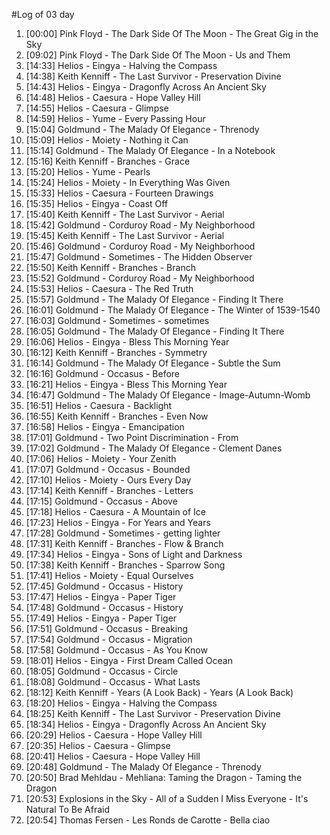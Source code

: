 #Log of 03 day

1. [00:00] Pink Floyd - The Dark Side Of The Moon - The Great Gig in the Sky
1. [09:02] Pink Floyd - The Dark Side Of The Moon - Us and Them
1. [14:33] Helios - Eingya - Halving the Compass
1. [14:38] Keith Kenniff - The Last Survivor - Preservation Divine
1. [14:43] Helios - Eingya - Dragonfly Across An Ancient Sky
1. [14:48] Helios - Caesura - Hope Valley Hill
1. [14:55] Helios - Caesura - Glimpse
1. [14:59] Helios - Yume - Every Passing Hour
1. [15:04] Goldmund - The Malady Of Elegance - Threnody
1. [15:09] Helios - Moiety - Nothing it Can
1. [15:14] Goldmund - The Malady Of Elegance - In a Notebook
1. [15:16] Keith Kenniff - Branches - Grace
1. [15:20] Helios - Yume - Pearls
1. [15:24] Helios - Moiety - In Everything Was Given
1. [15:33] Helios - Caesura - Fourteen Drawings
1. [15:35] Helios - Eingya - Coast Off
1. [15:40] Keith Kenniff - The Last Survivor - Aerial
1. [15:42] Goldmund - Corduroy Road - My Neighborhood
1. [15:45] Keith Kenniff - The Last Survivor - Aerial
1. [15:46] Goldmund - Corduroy Road - My Neighborhood
1. [15:47] Goldmund - Sometimes - The Hidden Observer
1. [15:50] Keith Kenniff - Branches - Branch
1. [15:52] Goldmund - Corduroy Road - My Neighborhood
1. [15:53] Helios - Caesura - The Red Truth
1. [15:57] Goldmund - The Malady Of Elegance - Finding It There
1. [16:01] Goldmund - The Malady Of Elegance - The Winter of 1539-1540
1. [16:03] Goldmund - Sometimes - sometimes
1. [16:05] Goldmund - The Malady Of Elegance - Finding It There
1. [16:06] Helios - Eingya - Bless This Morning Year
1. [16:12] Keith Kenniff - Branches - Symmetry
1. [16:14] Goldmund - The Malady Of Elegance - Subtle the Sum
1. [16:16] Goldmund - Occasus - Before
1. [16:21] Helios - Eingya - Bless This Morning Year
1. [16:47] Goldmund - The Malady Of Elegance - Image-Autumn-Womb
1. [16:51] Helios - Caesura - Backlight
1. [16:55] Keith Kenniff - Branches - Even Now
1. [16:58] Helios - Eingya - Emancipation
1. [17:01] Goldmund - Two Point Discrimination - From
1. [17:02] Goldmund - The Malady Of Elegance - Clement Danes
1. [17:06] Helios - Moiety - Your Zenith
1. [17:07] Goldmund - Occasus - Bounded
1. [17:10] Helios - Moiety - Ours Every Day
1. [17:14] Keith Kenniff - Branches - Letters
1. [17:15] Goldmund - Occasus - Above
1. [17:18] Helios - Caesura - A Mountain of Ice
1. [17:23] Helios - Eingya - For Years and Years
1. [17:28] Goldmund - Sometimes - getting lighter
1. [17:31] Keith Kenniff - Branches - Flow & Branch
1. [17:34] Helios - Eingya - Sons of Light and Darkness
1. [17:38] Keith Kenniff - Branches - Sparrow Song
1. [17:41] Helios - Moiety - Equal Ourselves
1. [17:45] Goldmund - Occasus - History
1. [17:47] Helios - Eingya - Paper Tiger
1. [17:48] Goldmund - Occasus - History
1. [17:49] Helios - Eingya - Paper Tiger
1. [17:51] Goldmund - Occasus - Breaking
1. [17:54] Goldmund - Occasus - Migration
1. [17:58] Goldmund - Occasus - As You Know
1. [18:01] Helios - Eingya - First Dream Called Ocean
1. [18:05] Goldmund - Occasus - Circle
1. [18:08] Goldmund - Occasus - What Lasts
1. [18:12] Keith Kenniff - Years (A Look Back) - Years (A Look Back)
1. [18:20] Helios - Eingya - Halving the Compass
1. [18:25] Keith Kenniff - The Last Survivor - Preservation Divine
1. [18:34] Helios - Eingya - Dragonfly Across An Ancient Sky
1. [20:29] Helios - Caesura - Hope Valley Hill
1. [20:35] Helios - Caesura - Glimpse
1. [20:41] Helios - Caesura - Hope Valley Hill
1. [20:48] Goldmund - The Malady Of Elegance - Threnody
1. [20:50] Brad Mehldau - Mehliana: Taming the Dragon - Taming the Dragon
1. [20:53] Explosions in the Sky - All of a Sudden I Miss Everyone - It's Natural To Be Afraid
1. [20:54] Thomas Fersen - Les Ronds de Carotte - Bella ciao
